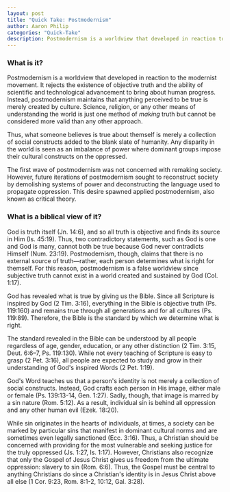```yaml
---
layout: post
title: "Quick Take: Postmodernism"
author: Aaron Philip
categories: "Quick-Take"
description: Postmodernism is a worldview that developed in reaction to the modernist movement. It rejects the existence of objective truth and the ability of scientific and...
---
```

### What is it?

Postmodernism is a worldview that developed in reaction to the modernist movement. It rejects the existence of objective truth and the ability of scientific and technological advancement to bring about human progress. Instead, postmodernism maintains that anything perceived to be true is merely created by culture. Science, religion, or any other means of understanding the world is just one method of _making_ truth but cannot be considered more valid than any other approach. 

Thus, what someone believes is true about themself is merely a collection of social constructs added to the blank slate of humanity. Any disparity in the world is seen as an imbalance of power where dominant groups impose their cultural constructs on the oppressed. 

The first wave of postmodernism was not concerned with remaking society. However, future iterations of postmodernism sought to reconstruct society by demolishing systems of power and deconstructing the language used to propagate oppression. This desire spawned applied postmodernism, also known as critical theory.

### What is a biblical view of it?

God is truth itself (Jn. 14:6), and so all truth is objective and finds its source in Him (Is. 45:19). Thus, two contradictory statements, such as God is one and God is many, cannot both be true because God never contradicts Himself (Num. 23:19). Postmodernism, though, claims that there is no external source of truth—rather, each person determines what is right for themself. For this reason, postmodernism is a false worldview since subjective truth cannot exist in a world created and sustained by God (Col. 1:17).

God has revealed what is true by giving us the Bible. Since all Scripture is inspired by God (2 Tim. 3:16), everything in the Bible is objective truth (Ps. 119:160) and remains true through all generations and for all cultures (Ps. 119:89). Therefore, the Bible is the standard by which we determine what is right. 

The standard revealed in the Bible can be understood by all people regardless of age, gender, education, or any other distinction (2 Tim. 3:15, Deut. 6:6–7, Ps. 119:130). While not every teaching of Scripture is easy to grasp (2 Pet. 3:16), all people are expected to study and grow in their understanding of God's inspired Words (2 Pet. 1:19). 

God's Word teaches us that a person's identity is not merely a collection of social constructs. Instead, God crafts each person in His image, either male or female (Ps. 139:13-14, Gen. 1:27). Sadly, though, that image is marred by a sin nature (Rom. 5:12). As a result, individual sin is behind all oppression and any other human evil (Ezek. 18:20).

While sin originates in the hearts of individuals, at times, a society can be marked by particular sins that manifest in dominant cultural norms and are sometimes even legally sanctioned (Ecc. 3:16). Thus, a Christian should be concerned with providing for the most vulnerable and seeking justice for the truly oppressed (Js. 1:27, Is. 1:17). However, Christians also recognize that only the Gospel of Jesus Christ gives us freedom from the ultimate oppression: slavery to sin (Rom. 6:6). Thus, the Gospel must be central to anything Christians do since a Christian's identity is in Jesus Christ above all else (1 Cor. 9:23, Rom. 8:1-2, 10:12, Gal. 3:28). 